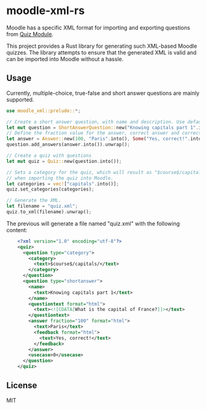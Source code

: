 # moodle-xml-rs

Moodle has a specific XML format for importing and exporting questions from [Quiz Module](https://docs.moodle.org/404/en/Quiz_activity).

This project provides a Rust library for generating such XML-based Moodle quizzes.
The library attempts to ensure that the generated XML is valid and can be imported into Moodle without a hassle.

## Usage

Currently, multiple-choice, true-false and short answer questions are mainly supported.

```rust
use moodle_xml::prelude::*;

// Create a short answer question, with name and description. Use default case sensitivity which is false.
let mut question = ShortAnswerQuestion::new("Knowing capitals part 1".into(), "What is the capital of France?".into(), None);
// Define the fraction value for the answer, correct answer and correct answer feedback.
let answer = Answer::new(100, "Paris".into(), Some("Yes, correct!".into()));
question.add_answers(answer.into()).unwrap();

// Create a quiz with questions
let mut quiz = Quiz::new(question.into());

// Sets a category for the quiz, which will result as "$course$/capitals" in XML, creating a new category "capitals" if it doesn't exist
// when importing the quiz into Moodle.
let categories = vec!["capitals".into()];
quiz.set_categories(categories);

// Generate the XML.
let filename = "quiz.xml";
quiz.to_xml(filename).unwrap();
```

The previous will generate a file named "quiz.xml" with the following content:

```xml
    <?xml version="1.0" encoding="utf-8"?>
    <quiz>
      <question type="category">
        <category>
          <text>$course$/capitals/</text>
        </category>
      </question>
      <question type="shortanswer">
        <name>
          <text>Knowing capitals part 1</text>
        </name>
        <questiontext format="html">
          <text><![CDATA[What is the capital of France?]]></text>
        </questiontext>
        <answer fraction="100" format="html">
          <text>Paris</text>
          <feedback format="html">
            <text>Yes, correct!</text>
          </feedback>
        </answer>
        <usecase>0</usecase>
      </question>
    </quiz>
```

## License

MIT
